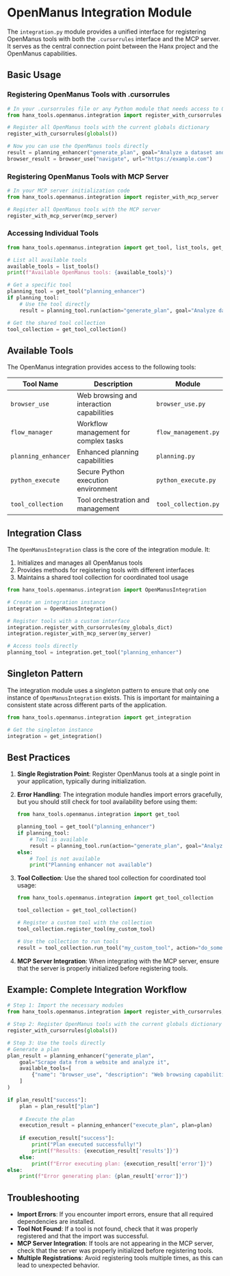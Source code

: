 # OpenManus Integration Module

The `integration.py` module provides a unified interface for registering OpenManus tools with both the `.cursorrules` interface and the MCP server. It serves as the central connection point between the Hanx project and the OpenManus capabilities.

## Basic Usage

### Registering OpenManus Tools with .cursorrules

```python
# In your .cursorrules file or any Python module that needs access to OpenManus tools
from hanx_tools.openmanus.integration import register_with_cursorrules

# Register all OpenManus tools with the current globals dictionary
register_with_cursorrules(globals())

# Now you can use the OpenManus tools directly
result = planning_enhancer("generate_plan", goal="Analyze a dataset and create visualizations")
browser_result = browser_use("navigate", url="https://example.com")
```

### Registering OpenManus Tools with MCP Server

```python
# In your MCP server initialization code
from hanx_tools.openmanus.integration import register_with_mcp_server

# Register all OpenManus tools with the MCP server
register_with_mcp_server(mcp_server)
```

### Accessing Individual Tools

```python
from hanx_tools.openmanus.integration import get_tool, list_tools, get_tool_collection

# List all available tools
available_tools = list_tools()
print(f"Available OpenManus tools: {available_tools}")

# Get a specific tool
planning_tool = get_tool("planning_enhancer")
if planning_tool:
    # Use the tool directly
    result = planning_tool.run(action="generate_plan", goal="Analyze data")

# Get the shared tool collection
tool_collection = get_tool_collection()
```

## Available Tools

The OpenManus integration provides access to the following tools:

| Tool Name | Description | Module |
|-----------|-------------|--------|
| `browser_use` | Web browsing and interaction capabilities | `browser_use.py` |
| `flow_manager` | Workflow management for complex tasks | `flow_management.py` |
| `planning_enhancer` | Enhanced planning capabilities | `planning.py` |
| `python_execute` | Secure Python execution environment | `python_execute.py` |
| `tool_collection` | Tool orchestration and management | `tool_collection.py` |

## Integration Class

The `OpenManusIntegration` class is the core of the integration module. It:

1. Initializes and manages all OpenManus tools
2. Provides methods for registering tools with different interfaces
3. Maintains a shared tool collection for coordinated tool usage

```python
from hanx_tools.openmanus.integration import OpenManusIntegration

# Create an integration instance
integration = OpenManusIntegration()

# Register tools with a custom interface
integration.register_with_cursorrules(my_globals_dict)
integration.register_with_mcp_server(my_server)

# Access tools directly
planning_tool = integration.get_tool("planning_enhancer")
```

## Singleton Pattern

The integration module uses a singleton pattern to ensure that only one instance of `OpenManusIntegration` exists. This is important for maintaining a consistent state across different parts of the application.

```python
from hanx_tools.openmanus.integration import get_integration

# Get the singleton instance
integration = get_integration()
```

## Best Practices

1. **Single Registration Point**: Register OpenManus tools at a single point in your application, typically during initialization.

2. **Error Handling**: The integration module handles import errors gracefully, but you should still check for tool availability before using them:

   ```python
   from hanx_tools.openmanus.integration import get_tool
   
   planning_tool = get_tool("planning_enhancer")
   if planning_tool:
       # Tool is available
       result = planning_tool.run(action="generate_plan", goal="Analyze data")
   else:
       # Tool is not available
       print("Planning enhancer not available")
   ```

3. **Tool Collection**: Use the shared tool collection for coordinated tool usage:

   ```python
   from hanx_tools.openmanus.integration import get_tool_collection
   
   tool_collection = get_tool_collection()
   
   # Register a custom tool with the collection
   tool_collection.register_tool(my_custom_tool)
   
   # Use the collection to run tools
   result = tool_collection.run_tool("my_custom_tool", action="do_something")
   ```

4. **MCP Server Integration**: When integrating with the MCP server, ensure that the server is properly initialized before registering tools.

## Example: Complete Integration Workflow

```python
# Step 1: Import the necessary modules
from hanx_tools.openmanus.integration import register_with_cursorrules, get_tool

# Step 2: Register OpenManus tools with the current globals dictionary
register_with_cursorrules(globals())

# Step 3: Use the tools directly
# Generate a plan
plan_result = planning_enhancer("generate_plan", 
    goal="Scrape data from a website and analyze it",
    available_tools=[
        {"name": "browser_use", "description": "Web browsing capabilities"}
    ]
)

if plan_result["success"]:
    plan = plan_result["plan"]
    
    # Execute the plan
    execution_result = planning_enhancer("execute_plan", plan=plan)
    
    if execution_result["success"]:
        print("Plan executed successfully!")
        print(f"Results: {execution_result['results']}")
    else:
        print(f"Error executing plan: {execution_result['error']}")
else:
    print(f"Error generating plan: {plan_result['error']}")
```

## Troubleshooting

- **Import Errors**: If you encounter import errors, ensure that all required dependencies are installed.
- **Tool Not Found**: If a tool is not found, check that it was properly registered and that the import was successful.
- **MCP Server Integration**: If tools are not appearing in the MCP server, check that the server was properly initialized before registering tools.
- **Multiple Registrations**: Avoid registering tools multiple times, as this can lead to unexpected behavior. 